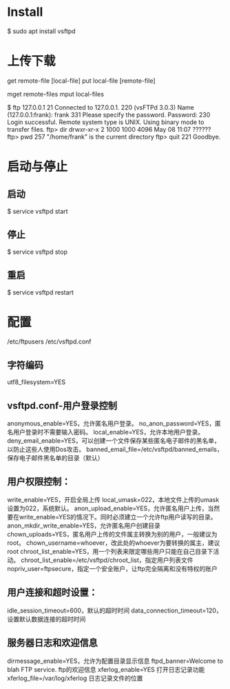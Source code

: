 # Install 

$ sudo apt install vsftpd


# 上传下载


get remote-file [local-file]
put local-file [remote-file]

mget remote-files
mput local-files



$ ftp 127.0.0.1 21
Connected to 127.0.0.1.
220 (vsFTPd 3.0.3)
Name (127.0.0.1:frank): frank
331 Please specify the password.
Password:
230 Login successful.
Remote system type is UNIX.
Using binary mode to transfer files.
ftp> dir
drwxr-xr-x    2 1000     1000         4096 May 08 11:07 ??????
ftp> pwd
257 "/home/frank" is the current directory
ftp> quit
221 Goodbye.






# 启动与停止

## 启动
$ service vsftpd start

## 停止
$ service vsftpd stop

## 重启
$ service vsftpd restart




# 配置

/etc/ftpusers
/etc/vsftpd.conf

## 字符编码
utf8_filesystem=YES

## vsftpd.conf-用户登录控制

anonymous_enable=YES，允许匿名用户登录。
no_anon_password=YES，匿名用户登录时不需要输入密码。
local_enable=YES，允许本地用户登录。
deny_email_enable=YES，可以创建一个文件保存某些匿名电子邮件的黑名单，以防止这些人使用Dos攻击。
banned_email_file=/etc/vsftpd/banned_emails，保存电子邮件黑名单的目录（默认）

## 用户权限控制：


write_enable=YES，开启全局上传
local_umask=022，本地文件上传的umask设置为022，系统默认。
anon_upload_enable=YES，允许匿名用户上传，当然要在write_enable=YES的情况下。同时必须建立一个允许ftp用户读写的目录。
anon_mkdir_write_enable=YES，允许匿名用户创建目录
chown_uploads=YES，匿名用户上传的文件属主转换为别的用户，一般建议为root。
chown_username=whoever，改此处的whoever为要转换的属主，建议root
chroot_list_enable=YES，用一个列表来限定哪些用户只能在自己目录下活动。
chroot_list_enable=/etc/vsftpd/chroot_list，指定用户列表文件
nopriv_user=ftpsecure，指定一个安全账户，让ftp完全隔离和没有特权的账户

## 用户连接和超时设置：

idle_session_timeout=600，默认的超时时间
data_connection_timeout=120，设置默认数据连接的超时时间

## 服务器日志和欢迎信息

dirmessage_enable=YES，允许为配置目录显示信息
ftpd_banner=Welcome to blah FTP service. ftp的欢迎信息
xferlog_enable=YES 打开日志记录功能
xferlog_file=/var/log/xferlog  日志记录文件的位置
